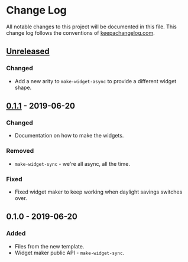 # Change Log
All notable changes to this project will be documented in this file. This change log follows the conventions of [keepachangelog.com](http://keepachangelog.com/).

## [Unreleased]
### Changed
- Add a new arity to `make-widget-async` to provide a different widget shape.

## [0.1.1] - 2019-06-20
### Changed
- Documentation on how to make the widgets.

### Removed
- `make-widget-sync` - we're all async, all the time.

### Fixed
- Fixed widget maker to keep working when daylight savings switches over.

## 0.1.0 - 2019-06-20
### Added
- Files from the new template.
- Widget maker public API - `make-widget-sync`.

[Unreleased]: https://github.com/your-name/ghost-mail/compare/0.1.1...HEAD
[0.1.1]: https://github.com/your-name/ghost-mail/compare/0.1.0...0.1.1
